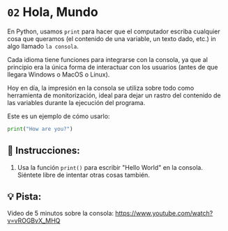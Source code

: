 # `02` Hola, Mundo

En Python, usamos `print` para hacer que el computador escriba cualquier cosa que queramos (el contenido de una variable, un texto dado, etc.) in algo llamado `la consola`.

Cada idioma tiene funciones para integrarse con la consola, ya que al principio era la única forma de interactuar con los usuarios (antes de que llegara Windows o MacOS o Linux). 

Hoy en día, la impresión en la consola se utiliza sobre todo como herramienta de monitorización, ideal para dejar un rastro del contenido de las variables durante la ejecución del programa.

Este es un ejemplo de cómo usarlo:
```py
print("How are you?")
```

## 📝 Instrucciones:

1. Usa la función `print()` para escribir "Hello World" en la consola. Siéntete libre de intentar otras cosas también.

## 💡 Pista:

Video de 5 minutos sobre la consola:
https://www.youtube.com/watch?v=vROGBvX_MHQ
